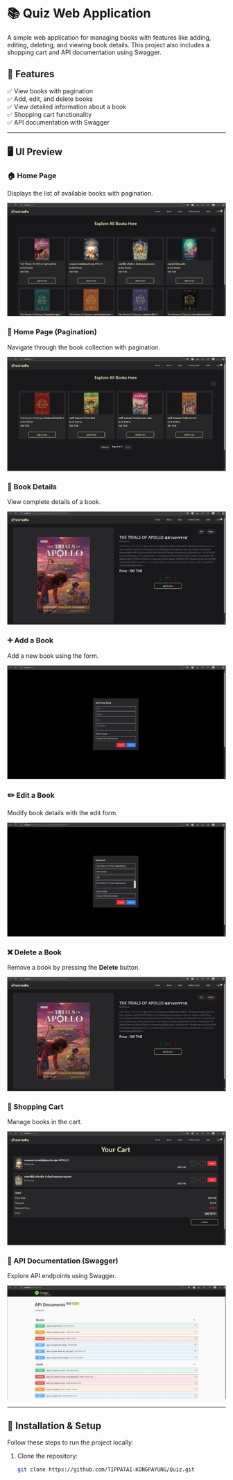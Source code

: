 # 📚 Quiz Web Application

A simple web application for managing books with features like adding, editing, deleting, and viewing book details. This project also includes a shopping cart and API documentation using Swagger.

## 🌟 Features
✅ View books with pagination  
✅ Add, edit, and delete books  
✅ View detailed information about a book  
✅ Shopping cart functionality  
✅ API documentation with Swagger  

---

## 🖥️ UI Preview

### 🏠 Home Page
Displays the list of available books with pagination.

![Home Page](./image/homepage1.jpg)

### 📑 Home Page (Pagination)
Navigate through the book collection with pagination.

![Home Page Pagination](./image/homepage2.jpg)

### 📖 Book Details
View complete details of a book.

![Detail Of Book](./image/bookdetail.jpg)

### ➕ Add a Book
Add a new book using the form.

![Add a book](./image/addbook.jpg)

### ✏️ Edit a Book
Modify book details with the edit form.

![Edit a book](./image/edit%20book.jpg)

### ❌ Delete a Book
Remove a book by pressing the **Delete** button.

![Delete a book](./image/delete.jpg)

### 🛒 Shopping Cart
Manage books in the cart.

![Cart](./image/cart.jpg)

### 📜 API Documentation (Swagger)
Explore API endpoints using Swagger.

![Swagger API](./image/Swagger.jpg)

---

## 🚀 Installation & Setup
Follow these steps to run the project locally:

1. Clone the repository:
   ```sh
   git clone https://github.com/TIPPATAI-KONGPAYUNG/Quiz.git
